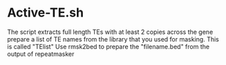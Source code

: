 # Active-TE.sh
The script extracts full length TEs with at least 2 copies across the gene
prepare a list of TE names from the library that you used for masking. This is called "TElist"
Use rmsk2bed to prepare the "filename.bed" from the output of repeatmasker
